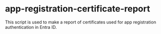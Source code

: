 # app-registration-certificate-report
This script is used to make a report of certificates used for app registration authentication in Entra ID.
